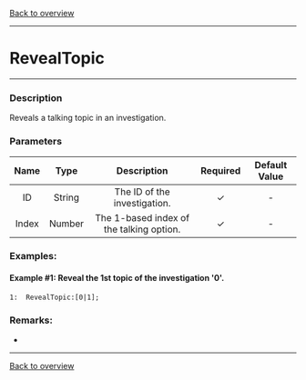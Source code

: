 [Back to overview](index.md)

---
# RevealTopic
---
### Description
Reveals a talking topic in an investigation.

### Parameters

|Name|Type|Description|Required|Default Value|
|:---:|:---:|:---:|:---:|:---:|
|ID|String|The ID of the investigation.|✓|-|
|Index|Number|The 1-based index of the talking option.|✓|-|

### Examples:
#### Example #1: Reveal the 1st topic of the investigation '0'.
```
1:  RevealTopic:[0|1];
```

### Remarks:
-

---
[Back to overview](index.md)